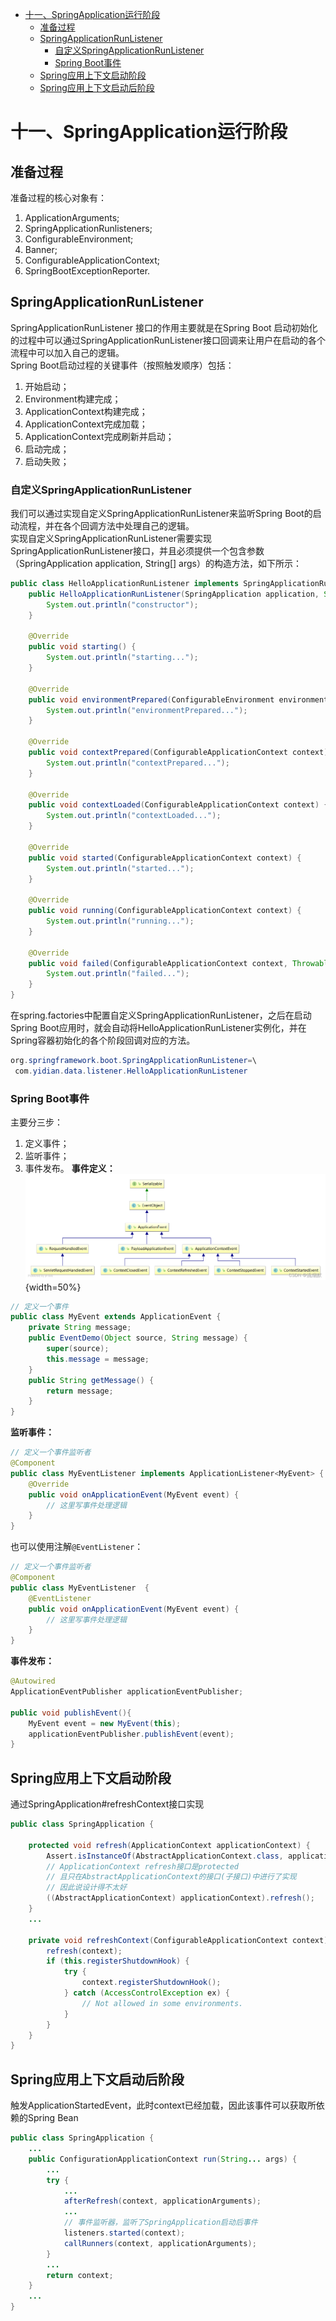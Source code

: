 <!-- START doctoc generated TOC please keep comment here to allow auto update -->
<!-- DON'T EDIT THIS SECTION, INSTEAD RE-RUN doctoc TO UPDATE -->

- [十一、SpringApplication运行阶段](#%E5%8D%81%E4%B8%80springapplication%E8%BF%90%E8%A1%8C%E9%98%B6%E6%AE%B5)
  - [准备过程](#%E5%87%86%E5%A4%87%E8%BF%87%E7%A8%8B)
  - [SpringApplicationRunListener](#springapplicationrunlistener)
    - [自定义SpringApplicationRunListener](#%E8%87%AA%E5%AE%9A%E4%B9%89springapplicationrunlistener)
    - [Spring Boot事件](#spring-boot%E4%BA%8B%E4%BB%B6)
  - [Spring应用上下文启动阶段](#spring%E5%BA%94%E7%94%A8%E4%B8%8A%E4%B8%8B%E6%96%87%E5%90%AF%E5%8A%A8%E9%98%B6%E6%AE%B5)
  - [Spring应用上下文启动后阶段](#spring%E5%BA%94%E7%94%A8%E4%B8%8A%E4%B8%8B%E6%96%87%E5%90%AF%E5%8A%A8%E5%90%8E%E9%98%B6%E6%AE%B5)

<!-- END doctoc generated TOC please keep comment here to allow auto update -->

# 十一、SpringApplication运行阶段
## 准备过程
准备过程的核心对象有：
1. ApplicationArguments;
2. SpringApplicationRunlisteners;
3. ConfigurableEnvironment;
4. Banner;
5. ConfigurableApplicationContext;
6. SpringBootExceptionReporter.

## SpringApplicationRunListener

SpringApplicationRunListener 接口的作用主要就是在Spring Boot 启动初始化的过程中可以通过SpringApplicationRunListener接口回调来让用户在启动的各个流程中可以加入自己的逻辑。  
Spring Boot启动过程的关键事件（按照触发顺序）包括：

1.  开始启动；
2.  Environment构建完成；
3.  ApplicationContext构建完成；
4.  ApplicationContext完成加载；
5.  ApplicationContext完成刷新并启动；
6.  启动完成；
7.  启动失败；

### 自定义SpringApplicationRunListener
我们可以通过实现自定义SpringApplicationRunListener来监听Spring Boot的启动流程，并在各个回调方法中处理自己的逻辑。  
实现自定义SpringApplicationRunListener需要实现SpringApplicationRunListener接口，并且必须提供一个包含参数（SpringApplication application, String[] args）的构造方法，如下所示：

```Java
public class HelloApplicationRunListener implements SpringApplicationRunListener {
    public HelloApplicationRunListener(SpringApplication application, String[]  args){
        System.out.println("constructor");
    }

    @Override
    public void starting() {
        System.out.println("starting...");
    }

    @Override
    public void environmentPrepared(ConfigurableEnvironment environment) {
        System.out.println("environmentPrepared...");
    }

    @Override
    public void contextPrepared(ConfigurableApplicationContext context) {
        System.out.println("contextPrepared...");
    }

    @Override
    public void contextLoaded(ConfigurableApplicationContext context) {
        System.out.println("contextLoaded...");
    }

    @Override
    public void started(ConfigurableApplicationContext context) {
        System.out.println("started...");
    }

    @Override
    public void running(ConfigurableApplicationContext context) {
        System.out.println("running...");
    }

    @Override
    public void failed(ConfigurableApplicationContext context, Throwable exception) {
        System.out.println("failed...");
    }
}
```

在spring.factories中配置自定义SpringApplicationRunListener，之后在启动Spring Boot应用时，就会自动将HelloApplicationRunListener实例化，并在Spring容器初始化的各个阶段回调对应的方法。
```Java
org.springframework.boot.SpringApplicationRunListener=\
 com.yidian.data.listener.HelloApplicationRunListener
```

### Spring Boot事件
主要分三步：
1. 定义事件；
2. 监听事件；
3. 事件发布。
**事件定义：**
![事件定义](./images/Pasted%20image%2020221127193050.png){width=50%}
```Java
// 定义一个事件
public class MyEvent extends ApplicationEvent {
    private String message;
    public EventDemo(Object source, String message) {
        super(source);
        this.message = message;
    }
    public String getMessage() {
        return message;
    }
}
```

**监听事件：**
```Java
// 定义一个事件监听者
@Component
public class MyEventListener implements ApplicationListener<MyEvent> {
    @Override
    public void onApplicationEvent(MyEvent event) {
        // 这里写事件处理逻辑
    }
}
```

也可以使用注解`@EventListener`：
```Java
// 定义一个事件监听者
@Component
public class MyEventListener  {
    @EventListener
    public void onApplicationEvent(MyEvent event) {
        // 这里写事件处理逻辑
    }
}
```

**事件发布：**
```Java
@Autowired
ApplicationEventPublisher applicationEventPublisher;

public void publishEvent(){
    MyEvent event = new MyEvent(this);
    applicationEventPublisher.publishEvent(event);
}
```

## Spring应用上下文启动阶段
通过SpringApplication#refreshContext接口实现
```Java
public class SpringApplication {

	protected void refresh(ApplicationContext applicationContext) {
		Assert.isInstanceOf(AbstractApplicationContext.class, applicationContext);
		// ApplicationContext refresh接口是protected
		// 且只在AbstractApplicationContext的接口(子接口)中进行了实现
		// 因此说设计得不太好
		((AbstractApplicationContext) applicationContext).refresh();
	}
	...

	private void refreshContext(ConfigurableApplicationContext context) {
		refresh(context);
		if (this.registerShutdownHook) {
			try {
				context.registerShutdownHook();
			} catch (AccessControlException ex) {
				// Not allowed in some environments.
			}
		}
	}
}
```


## Spring应用上下文启动后阶段
触发ApplicationStartedEvent，此时context已经加载，因此该事件可以获取所依赖的Spring Bean
```Java
public class SpringApplication {
	...
	public ConfigurationApplicationContext run(String... args) {
		...
		try {
			...
			afterRefresh(context, applicationArguments);
			...
			// 事件监听器，监听了SpringApplication启动后事件
			listeners.started(context);
			callRunners(context, applicationArguments);
		}
		...
		return context;
	}
	...
}
```
